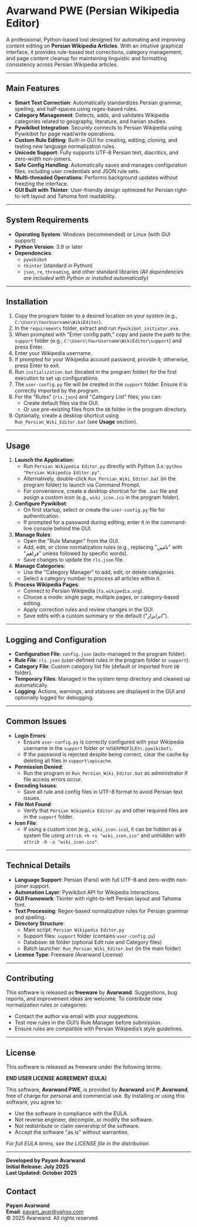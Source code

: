 # Avarwand PWE (Persian Wikipedia Editor)

A professional, Python-based tool designed for automating and improving content editing on **Persian Wikipedia Articles**. With an intuitive graphical interface, it provides rule-based text corrections, category management, and page content cleanup for maintaining linguistic and formatting consistency across Persian Wikipedia articles.

---

## Main Features
- **Smart Text Correction**: Automatically standardizes Persian grammar, spelling, and half-spaces using regex-based rules.
- **Category Management**: Detects, adds, and validates Wikipedia categories related to geography, literature, and Iranian studies.
- **Pywikibot Integration**: Securely connects to Persian Wikipedia using Pywikibot for page read/write operations.
- **Custom Rule Editing**: Built-in GUI for creating, editing, cloning, and testing new language normalization rules.
- **Unicode Support**: Fully supports UTF-8 Persian text, diacritics, and zero-width non-joiners.
- **Safe Config Handling**: Automatically saves and manages configuration files, including user credentials and JSON rule sets.
- **Multi-threaded Operations**: Performs background updates without freezing the interface.
- **GUI Built with Tkinter**: User-friendly design optimized for Persian right-to-left layout and Tahoma font readability.

---

## System Requirements
- **Operating System**: Windows (recommended) or Linux (with GUI support)
- **Python Version**: 3.9 or later
- **Dependencies**:
  - `pywikibot`
  - `tkinter` (standard in Python)
  - `json`, `re`, `threading`, and other standard libraries
  *(All dependencies are included with Python or installed automatically)*

---

## Installation
1. Copy the program folder to a desired location on your system (e.g., `C:\Users\YourUsername\WikiEditor`).
2. In the `requirements` folder, extract and run `Pywikibot_initiator.exe`.
3. When prompted with "Enter config path," copy and paste the path to the `support` folder (e.g., `C:\Users\YourUsername\WikiEditor\support`) and press Enter.
4. Enter your Wikipedia username.
5. If prompted for your Wikipedia account password, provide it; otherwise, press Enter to exit.
6. Run `initialization.bat` (located in the program folder) for the first execution to set up configurations.
7. The `user-config.py` file will be created in the `support` folder. Ensure it is correctly imported by the program.
8. For the "Rules" (`rls.json`) and "Category List" files, you can:
   - Create default files via the GUI.
   - Or use pre-existing files from the `DB` folder in the program directory.
9. Optionally, create a desktop shortcut using `Run_Persian_Wiki_Editor.bat` (see **Usage** section).

---

## Usage
1. **Launch the Application**:
   - Run `Persian Wikipedia Editor.py` directly with Python 3.x: `python "Persian Wikipedia Editor.py"`.
   - Alternatively, double-click `Run_Persian_Wiki_Editor.bat` (in the program folder) to launch via Command Prompt.
   - For convenience, create a desktop shortcut for the `.bat` file and assign a custom icon (e.g., `wiki_icon.ico` in the program folder).
2. **Configure Pywikibot**:
   - On first startup, select or create the `user-config.py` file for authentication.
   - If prompted for a password during editing, enter it in the command-line console behind the GUI.
3. **Manage Rules**:
   - Open the "Rule Manager" from the GUI.
   - Add, edit, or clone normalization rules (e.g., replacing "تامین" with "فراهم" unless followed by specific words).
   - Save changes to update the `rls.json` file.
4. **Manage Categories**:
   - Use the "Category Manager" to add, edit, or delete categories.
   - Select a category number to process all articles within it.
5. **Process Wikipedia Pages**:
   - Connect to Persian Wikipedia (`fa.wikipedia.org`).
   - Choose a mode: single page, multiple pages, or category-based editing.
   - Apply correction rules and review changes in the GUI.
   - Save edits with a custom summary or the default ("ابرابزار").

---

## Logging and Configuration
- **Configuration File**: `config.json` (auto-managed in the program folder).
- **Rule File**: `rls.json` (user-defined rules in the program folder or `support`).
- **Category File**: Custom category list file (default or imported from `DB` folder).
- **Temporary Files**: Managed in the system temp directory and cleaned up automatically.
- **Logging**: Actions, warnings, and statuses are displayed in the GUI and optionally logged for debugging.

---

## Common Issues
- **Login Errors**:
  - Ensure `user-config.py` is correctly configured with your Wikipedia username in the `support` folder or `%USERPROFILE%\.pywikibot\`.
  - If the password is rejected despite being correct, clear the cache by deleting all files in `support\apicache`.
- **Permission Denied**:
  - Run the program or `Run_Persian_Wiki_Editor.bat` as administrator if file access errors occur.
- **Encoding Issues**:
  - Save all rule and config files in UTF-8 format to avoid Persian text issues.
- **File Not Found**:
  - Verify that `Persian Wikipedia Editor.py` and other required files are in the `support` folder.
- **Icon File**:
  - If using a custom icon (e.g., `wiki_icon.ico`), it can be hidden as a system file using `attrib +h +s "wiki_icon.ico"` and unhidden with `attrib -h -s "wiki_icon.ico"`.

---

## Technical Details
- **Language Support**: Persian (Farsi) with full UTF-8 and zero-width non-joiner support.
- **Automation Layer**: Pywikibot API for Wikipedia interactions.
- **GUI Framework**: Tkinter with right-to-left Persian layout and Tahoma font.
- **Text Processing**: Regex-based normalization rules for Persian grammar and spelling.
- **Directory Structure**:
  - Main script: `Persian Wikipedia Editor.py`
  - Support files: `support` folder (contains `user-config.py`)
  - Database: `DB` folder (optional Edit rule and Category files)
  - Batch launcher: `Run_Persian_Wiki_Editor.bat` (in the main folder)
- **License Type**: Freeware (Avarwand License)

---

## Contributing
This software is released as **freeware** by **Avarwand**. Suggestions, bug reports, and improvement ideas are welcome. To contribute new normalization rules or categories:
- Contact the author via email with your suggestions.
- Test new rules in the GUI’s Rule Manager before submission.
- Ensure rules are compatible with Persian Wikipedia’s style guidelines.

---

## License
This software is released as freeware under the following terms:

**END USER LICENSE AGREEMENT (EULA)**

This software, **Avarwand PWE**, is provided by **Avarwand** and **P. Avarwand**, free of charge for personal and commercial use. By installing or using this software, you agree to:
- Use the software in compliance with the EULA.
- Not reverse engineer, decompile, or modify the software.
- Not redistribute or claim ownership of the software.
- Accept the software "as is" without warranties.

*For full EULA terms, see the LICENSE file in the distribution.*

---

**Developed by Payam Avarwand**  
**Initial Release: July 2025**  
**Last Updated: October 2025**

## Contact
**Payam Avarwand**  
**Email**: payam_avar@yahoo.com  
© 2025 Avarwand. All rights reserved.